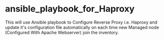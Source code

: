 # ansible_playbook_for_Haproxy
This will use Ansible playbook to Configure Reverse 
Proxy i.e. Haproxy and update it's configuration 
file automatically on each time new Managed node
(Configured With Apache Webserver) join the inventory.
